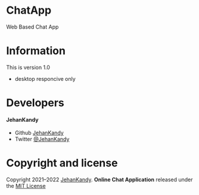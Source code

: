 # ChatApp
 Web Based Chat App


# Information 

<p>This is version 1.0</p>

 - desktop responcive only


# Developers
  <h4>JehanKandy</h4>

  - Github [JehanKandy](https://github.com/JehanKandy)
  - Twitter [@JehanKandy](https://twitter.com/jehankandy)
  
# Copyright and license

Copyright 2021–2022 [JehanKandy](https://github.com/JehanKandy). <b>Online Chat Application</b> released under the [MIT License](https://github.com/JehanKandy/ChatApp/blob/main/LICENSEs)